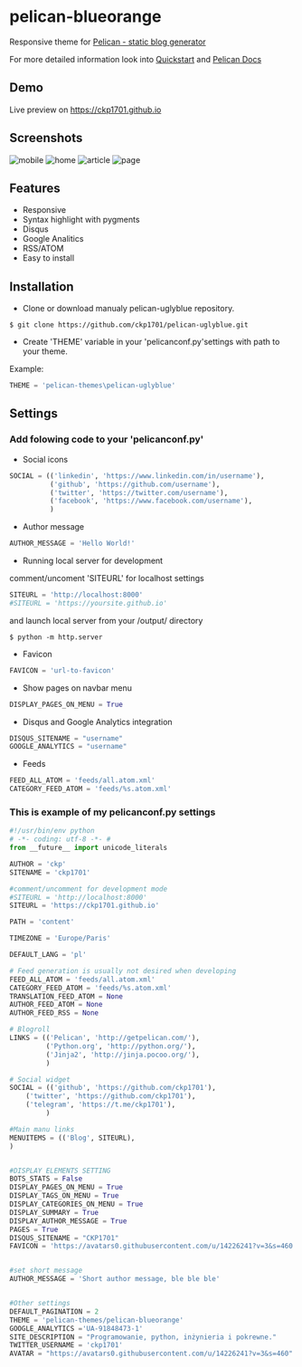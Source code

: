 # pelican-blueorange

Responsive theme for [Pelican - static blog generator](http://blog.getpelican.com/)

For more detailed information look into [Quickstart](http://docs.getpelican.com/en/stable/quickstart.html) and [Pelican Docs](http://docs.getpelican.com/en/stable/)

## Demo

Live preview on https://ckp1701.github.io

## Screenshots

![mobile](Screenshot_1.png)
![home](Screenshot_2.png)
![article](Screenshot_3.png)
![page](Screenshot_4.png)


## Features

* Responsive
* Syntax highlight with pygments
* Disqus 
* Google Analitics
* RSS/ATOM
* Easy to install 


## Installation

* Clone or download manualy pelican-uglyblue repository.

```
$ git clone https://github.com/ckp1701/pelican-uglyblue.git
```

* Create 'THEME' variable in your 'pelicanconf.py'settings with path to your theme.

Example:

```python
THEME = 'pelican-themes\pelican-uglyblue'
```

## Settings

### Add folowing code to your 'pelicanconf.py'

* Social icons

```python
SOCIAL = (('linkedin', 'https://www.linkedin.com/in/username'),
          ('github', 'https://github.com/username'),
          ('twitter', 'https://twitter.com/username'),
          ('facebook', 'https://www.facebook.com/username'),
          )
```

* Author message
```python
AUTHOR_MESSAGE = 'Hello World!'
```

* Running local server for development

comment/uncoment 'SITEURL' for localhost settings

```python
SITEURL = 'http://localhost:8000'
#SITEURL = 'https://yoursite.github.io'
```

and launch local server from your /output/ directory

```
$ python -m http.server
```

* Favicon

```python
FAVICON = 'url-to-favicon'
```

* Show pages on navbar menu
```python
DISPLAY_PAGES_ON_MENU = True
```

* Disqus and Google Analytics integration

```python
DISQUS_SITENAME = "username"
GOOGLE_ANALYTICS = "username"
```

* Feeds
```python
FEED_ALL_ATOM = 'feeds/all.atom.xml'
CATEGORY_FEED_ATOM = 'feeds/%s.atom.xml'
```

### This is example of my pelicanconf.py settings

```python
#!/usr/bin/env python
# -*- coding: utf-8 -*- #
from __future__ import unicode_literals

AUTHOR = 'ckp'
SITENAME = 'ckp1701'

#comment/uncomment for development mode
#SITEURL = 'http://localhost:8000'
SITEURL = 'https://ckp1701.github.io'

PATH = 'content'

TIMEZONE = 'Europe/Paris'

DEFAULT_LANG = 'pl'

# Feed generation is usually not desired when developing
FEED_ALL_ATOM = 'feeds/all.atom.xml'
CATEGORY_FEED_ATOM = 'feeds/%s.atom.xml'
TRANSLATION_FEED_ATOM = None
AUTHOR_FEED_ATOM = None
AUTHOR_FEED_RSS = None

# Blogroll
LINKS = (('Pelican', 'http://getpelican.com/'),
         ('Python.org', 'http://python.org/'),
         ('Jinja2', 'http://jinja.pocoo.org/'),
         )

# Social widget
SOCIAL = (('github', 'https://github.com/ckp1701'),
    ('twitter', 'https://github.com/ckp1701'),
    ('telegram', 'https://t.me/ckp1701'),
         )

#Main manu links
MENUITEMS = (('Blog', SITEURL),
)


#DISPLAY ELEMENTS SETTING
BOTS_STATS = False
DISPLAY_PAGES_ON_MENU = True
DISPLAY_TAGS_ON_MENU = True
DISPLAY_CATEGORIES_ON_MENU = True
DISPLAY_SUMMARY = True
DISPLAY_AUTHOR_MESSAGE = True
PAGES = True
DISQUS_SITENAME = "CKP1701"
FAVICON = 'https://avatars0.githubusercontent.com/u/14226241?v=3&s=460'


#set short message
AUTHOR_MESSAGE = 'Short author message, ble ble ble'


#Other settings
DEFAULT_PAGINATION = 2
THEME = 'pelican-themes/pelican-blueorange'
GOOGLE_ANALYTICS ='UA-91848473-1'
SITE_DESCRIPTION = "Programowanie, python, inżynieria i pokrewne."
TWITTER_USERNAME = 'ckp1701'
AVATAR = "https://avatars0.githubusercontent.com/u/14226241?v=3&s=460"
```